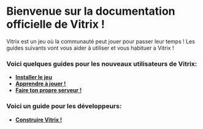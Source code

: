 # Bienvenue sur la documentation officielle de Vitrix !
Vitrix est un jeu où la communauté peut jouer pour passer leur temps ! Les guides suivants vont vous aider à utiliser et vous habituer a Vitrix !

### Voici quelques guides pour les nouveaux utilisateurs de Vitrix:
* [**Installer le jeu**](https://github.com/ShadityZ/Vitrix/blob/docs-development/docs_fr_fr/installing.md)
* [**Apprendre à jouer !**](https://github.com/ShadityZ/Vitrix/blob/docs-development/docs_fr_fr/playing.md)
* [**Faire ton propre serveur !**](https://github.com/ShadityZ/Vitrix/blob/docs-development/docs_fr_fr/setting-up-a-server.md)

### Voici un guide pour les développeurs:
* [**Construire Vitrix !**](https://github.com/ShadityZ/Vitrix/blob/docs-development/docs/building.md)
